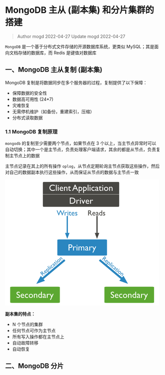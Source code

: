 # MongoDB 主从 (副本集) 和分片集群的搭建
> Author mogd 2022-04-27
> Update mogd 2022-04-27

`MongoDB` 是一个基于分布式文件存储的开源数据库系统，更类似 MySQL；其是面向文档存储的数据库，而 Redis 是键值对数据库

## 一、MongoDB 主从复制 (副本集)

MongoDB 复制是将数据同步在多个服务器的过程，复制提供了以下保障：
- 保障数据的安全性
- 数据高可用性 (24*7)
- 灾难恢复
- 无需停机维护（如备份，重建索引，压缩）
- 分布式读取数据

### 1.1 MongoDB 复制原理

`mongodb` 的复制至少需要两个节点，如果节点在 3 个以上，当主节点异常时可以自动切换；其中一个是主节点，负责处理客户端请求，其余的都是从节点，负责复制主节点上的数据

主节点记录在其上的所有操作 `oplog`，从节点定期轮询主节点获取这些操作，然后对自己的数据副本执行这些操作，从而保证从节点的数据与主节点一致

![mongodb-replication](./images/mongodb-replication.png)

**副本集的特点：**
- N 个节点的集群
- 任何节点可作为主节点
- 所有写入操作都在主节点上
- 自动故障转移
- 自动恢复

## 二、MongoDB 分片
